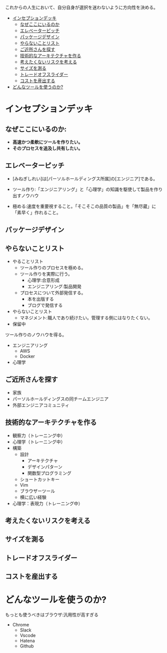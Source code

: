 
これからの人生において、自分自身が選択を迷わないように方向性を決める。

- [インセプションデッキ](#インセプションデッキ)
  - [なぜここにいるのか](#なぜここにいるのか)
  - [エレベーターピッチ](#エレベーターピッチ)
  - [パッケージデザイン](#パッケージデザイン)
  - [やらないことリスト](#やらないことリスト)
  - [ご近所さんを探す](#ご近所さんを探す)
  - [技術的なアーキテクチャを作る](#技術的なアーキテクチャを作る)
  - [考えたくないリスクを考える](#考えたくないリスクを考える)
  - [サイズを測る](#サイズを測る)
  - [トレードオフスライダー](#トレードオフスライダー)
  - [コストを産出する](#コストを産出する)
- [どんなツールを使うのか?](#どんなツールを使うのか)


# インセプションデッキ

## なぜここにいるのか:

- **高速かつ柔軟にツールを作りたい。**
- **そのプロセスを追及し共有したい。**



## エレベーターピッチ

- [みねぎしれい]は[パーソルホールディングス所属]の[エンジニア]である。

- ツール作り:「エンジニアリング」と「心理学」の知識を駆使して製品を作り出すノウハウ

- 極める:速度を重要視すること。「そこそこの品質の製品」を「無尽蔵」に「素早く」作れること。

## パッケージデザイン


## やらないことリスト

- やることリスト
  - ツール作りのプロセスを極める。
  - ツール作りを実際に行う。
    - 心理学:合意形成
    - エンジニアリング:製品開発
  - プロセスについて外部発信する。
    - 本を出版する
    - ブログで発信する
- やらないことリスト
  - マネジメント:職人であり続けたい。管理する側にはなりたくない。
- 保留中

ツール作りのノウハウを得る。

- エンジニアリング
  - AWS
  - Docker
- 心理学
 

## ご近所さんを探す

- 家族
- パーソルホールディングスの同チームエンジニア
- 外部エンジニアコミュニティ



## 技術的なアーキテクチャを作る

- 観察力（トレーニング中）
- 心理学（トレーニング中）
- 構築
  - 設計
    - アーキテクチャ
    - デザインパターン
    - 関数型プログラミング
  - ショートカットキー
  - Vim
  - ブラウザーツール
  - 横に広い経験
- 心理学：表現力（トレーニング中）


## 考えたくないリスクを考える


## サイズを測る


## トレードオフスライダー


## コストを産出する


# どんなツールを使うのか?

もっとも使うべきはブラウザ:汎用性が高すぎる

- Chrome
  - Slack
  - Vscode
  - Hatena
  - Github

